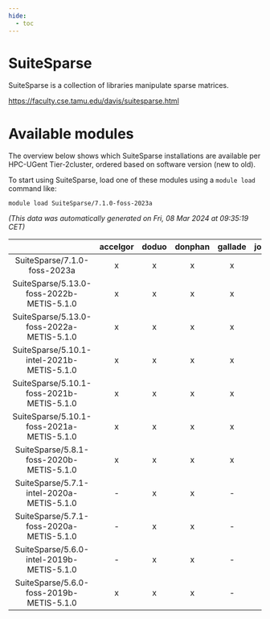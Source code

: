 ```yaml
---
hide:
  - toc
---
```


SuiteSparse
===========


SuiteSparse is a collection of libraries manipulate sparse matrices.

https://faculty.cse.tamu.edu/davis/suitesparse.html
# Available modules


The overview below shows which SuiteSparse installations are available per HPC-UGent Tier-2cluster, ordered based on software version (new to old).

To start using SuiteSparse, load one of these modules using a `module load` command like:

```shell
module load SuiteSparse/7.1.0-foss-2023a
```

*(This data was automatically generated on Fri, 08 Mar 2024 at 09:35:19 CET)*  

| |accelgor|doduo|donphan|gallade|joltik|skitty|
| :---: | :---: | :---: | :---: | :---: | :---: | :---: |
|SuiteSparse/7.1.0-foss-2023a|x|x|x|x|x|x|
|SuiteSparse/5.13.0-foss-2022b-METIS-5.1.0|x|x|x|x|x|x|
|SuiteSparse/5.13.0-foss-2022a-METIS-5.1.0|x|x|x|x|x|x|
|SuiteSparse/5.10.1-intel-2021b-METIS-5.1.0|x|x|x|x|x|x|
|SuiteSparse/5.10.1-foss-2021b-METIS-5.1.0|x|x|x|x|x|x|
|SuiteSparse/5.10.1-foss-2021a-METIS-5.1.0|x|x|x|x|x|x|
|SuiteSparse/5.8.1-foss-2020b-METIS-5.1.0|x|x|x|x|x|x|
|SuiteSparse/5.7.1-intel-2020a-METIS-5.1.0|-|x|x|-|x|x|
|SuiteSparse/5.7.1-foss-2020a-METIS-5.1.0|-|x|x|-|x|x|
|SuiteSparse/5.6.0-intel-2019b-METIS-5.1.0|-|x|x|-|x|x|
|SuiteSparse/5.6.0-foss-2019b-METIS-5.1.0|x|x|x|-|x|x|
